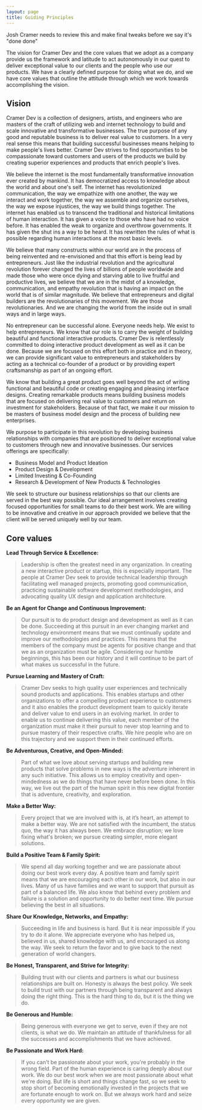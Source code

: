 ```yaml
---
layout: page
title: Guiding Principles
---
```

<span class="highlight-designers">Josh Cramer needs to review this and make final tweaks before we say it's "done done"</span>  

The vision for Cramer Dev and the core values that we adopt as a company provide us the framework and latitude to act autonomously in our quest to deliver exceptional value to our clients and the people who use our products. We have a clearly defined purpose for doing what we do, and we have core values that outline the attitude through which we work towards accomplishing the vision. 

## Vision

Cramer Dev is a collection of designers, artists, and engineers who are masters of the craft of utilizing web and internet technology to build and scale innovative and transformative businesses. The true purpose of any good and reputable business is to deliver real value to customers. In a very real sense this means that building successful businesses means helping to make people's lives better. Cramer Dev strives to find opportunities to be compassionate toward customers and users of the products we build by creating superior experiences and products that enrich people's lives. 

We believe the internet is the most fundamentally transformative innovation ever created by mankind. It has democratized access to knowledge about the world and about one's self. The internet has revolutionized communication, the way we empathize with one another, the way we interact and work together, the way we assemble and organize ourselves, the way we expose injustices, the way we build things together. The internet has enabled us to transcend the traditional and historical limitations of human interaction. It has given a voice to those who have had no voice before. It has enabled the weak to organize and overthrow governments. It has given the shut ins a way to be heard. It has rewritten the rules of what is possible regarding human interactions at the most basic levels.
   
We believe that many constructs within our world are in the process of being reinvented and re-envisioned and that this effort is being lead by entrepreneurs. Just like the industrial revolution and the agricultural revolution forever changed the lives of billions of people worldwide and made those who were once dying and starving able to live fruitful and productive lives, we believe that we are in the midst of a knowledge, communication, and empathy revolution that is having an impact on the world that is of similar magnitude. We believe that entrepreneurs and digital builders are the revolutionaries of this movement. We are those revolutionaries. And we are changing the world from the inside out in small ways and in large ways.
  
No entrepreneur can be successful alone. Everyone needs help. We exist to help entrepreneurs. We know that our role is to carry the weight of building beautiful and functional interactive products. Cramer Dev is relentlessly committed to doing interactive product development as well as it can be done. Because we are focused on this effort both in practice and in theory, we can provide significant value to entrepreneurs and stakeholders by acting as a technical co-founder of a product or by providing expert craftsmanship as part of an ongoing effort.

We know that building a great product goes well beyond the act of writing functional and beautiful code or creating engaging and pleasing interface designs. Creating remarkable products means building business models that are focused on delivering real value to customers and return on investment for stakeholders. Because of that fact, we make it our mission to be masters of business model design and the process of building new enterprises.
  
We purpose to participate in this revolution by developing business relationships with companies that are positioned to deliver exceptional value to customers through new and innovative businesses. Our services offerings are specifically:

* Business Model and Product Ideation
* Product Design & Development
* Limited Investing & Co-Founding
* Research & Development of New Products & Technologies

We seek to structure our business relationships so that our clients are served in the best way possible. Our ideal arrangement involves creating focused opportunities for small teams to do their best work. We are willing to be innovative and creative in our approach provided we believe that the client will be served uniquely well by our team.


## Core values
**Lead Through Service & Excellence:**
>Leadership is often the greatest need in any organization. In creating a new interactive product or startup, this is especially important. The people at Cramer Dev seek to provide technical leadership through facilitating well managed projects, promoting good communication, practicing sustainable software development methodologies, and advocating quality UX design and application architecture. 

**Be an Agent for Change and Continuous Improvement:**
> Our pursuit is to do product design and development as well as it can be done. Succeeding at this pursuit in an ever changing market and technology environment means that we must continually update and improve our methodologies and practices. This means that the members of the company must be agents for positive change and that we as an organization must be agile. Considering our humble beginnings, this has been our history and it will continue to be part of what makes us successful in the future.

**Pursue Learning and Mastery of Craft:**
> Cramer Dev seeks to high quality user experiences and technically sound products and applications. This enables startups and other organizations to offer a compelling product experience to customers and it also enables the product development team to quickly iterate and deliver value to end users in an evolving market. In order to enable us to continue delivering this value, each member of the organization must make it their pursuit to never stop learning and to pursue mastery of their respective crafts. We hire people who are on this trajectory and we support them in their continued efforts.

**Be Adventurous, Creative, and Open-Minded:** 
> Part of what we love about serving startups and building new products that solve problems in new ways is the adventure inherent in any such initiative. This allows us to employ creativity and open-mindedness as we do things that have never before been done. In this way, we live out the part of the human spirit in this new digital frontier that is adventure, creativity, and exploration.

**Make a Better Way:**
> Every project that we are involved with is, at it’s heart, an attempt to make a better way. We are not satisfied with the incumbent, the status quo, the way it has always been. We embrace disruption; we love fixing what's broken; we pursue creating simpler, more elegant solutions.

**Build a Positive Team & Family Spirit:**
> We spend all day working together and we are passionate about doing our best work every day. A positive team and family spirit means that we are encouraging each other in our work, but also in our lives. Many of us have families and we want to support that pursuit as part of a balanced life. We also know that behind every problem and failure is a solution and opportunity to do better next time. We pursue believing the best in all situations.

**Share Our Knowledge, Networks, and Empathy:**
> Succeeding in life and business is hard. But it is near impossible if you try to do it alone. We appreciate everyone who has helped us, believed in us, shared knowledge with us, and encouraged us along the way. We seek to return the favor and to give back to the next generation of world changers.

**Be Honest, Transparent, and Strive for Integrity:**
> Building trust with our clients and partners is what our business relationships are built on. Honesty is always the best policy. We seek to build trust with our partners through being transparent and always doing the right thing. This is the hard thing to do, but it is the thing we do.

**Be Generous and Humble:**
> Being generous with everyone we get to serve, even if they are not clients, is what we do. We maintain an attitude of thankfulness for all the successes and accomplishments that we have achieved.

**Be Passionate and Work Hard:**
>If you can't be passionate about your work, you're probably in the wrong field. Part of the human experience is caring deeply about our work. We do our best work when we are most passionate about what we're doing. But life is short and things change fast, so we seek to stop short of becoming emotionally invested in the projects that we are fortunate enough to work on. But we always work hard and seize every opportunity we are given.

